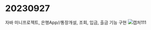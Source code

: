 # 20230927
자바 미니프로젝트, 은행App//통장개설, 조회, 입금, 출금 기능 구현
![캡처111](https://github.com/ImMyeongJang/20230927/assets/143058437/ec242f51-7e6c-4b30-8bce-c64630c1de3c)
